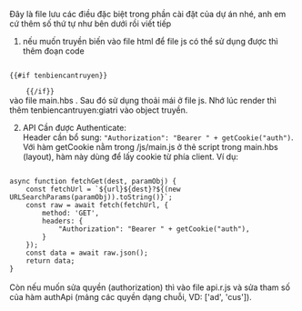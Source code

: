 Đây là file lưu các điều đặc biệt trong phần cài đặt của dự án nhé, anh em cứ thêm số thứ tự như bên dưới rồi viết tiếp

1) nếu muốn truyền biến vào file html để file js có thể sử dụng được thì thêm đoạn code
<code>
{{#if tenbiencantruyen}}
    <script>
        let tenbiencantruyen = {{ tenbiencantruyen }};
    </script>
    {{/if}}
</code>
vào file main.hbs .
Sau đó sử dụng thoải mái ở file js.
Nhớ lúc render thì thêm tenbiencantruyen:giatri vào object truyền.
<br>

2) API Cần được Authenticate: <br />
Header cần bổ sung: <code>"Authorization": "Bearer " + getCookie("auth")</code>. Với hàm getCookie nằm trong /js/main.js ở thẻ script trong main.hbs (layout), hàm này dùng để lấy cookie từ phía client. Ví dụ:<br />
<code>
async function fetchGet(dest, paramObj) {
    const fetchUrl = `${url}${dest}?${(new URLSearchParams(paramObj)).toString()}`;
    const raw = await fetch(fetchUrl, {
        method: 'GET',
        headers: {
            "Authorization": "Bearer " + getCookie("auth"),
        }
    });
    const data = await raw.json();
    return data;
}
</code>
<br/>
Còn nếu muốn sửa quyền (authorization) thì vào file api.r.js và sửa tham số của hàm authApi (mảng các quyền dạng chuỗi, VD: ['ad', 'cus']).
